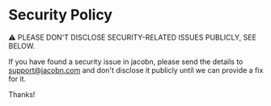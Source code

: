 Security Policy
===============

⚠ PLEASE DON'T DISCLOSE SECURITY-RELATED ISSUES PUBLICLY, SEE BELOW.

If you have found a security issue in jacobn, please send the details to support@jacobn.com and don't disclose it publicly until we can provide a fix for it.

Thanks!
